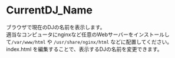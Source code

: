 # CurrentDJ_Name
ブラウザで現在のDJの名前を表示します。  
適当なコンピュータにnginxなど任意のWebサーバーをインストールして`/var/www/html` や `/usr/share/nginx/html` などに配置してください。
index.html を編集することで、表示するDJの名前を変更できます。